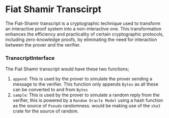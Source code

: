 # Fiat Shamir Transcirpt
The Fiat-Shamir transcript is a cryptographic technique used to transform an interactive proof system into a non-interactive one. This transformation enhances the efficiency and practicality of certain cryptographic protocols, including zero-knowledge proofs, by eliminating the need for interaction between the prover and the verifier.


### TranscriptInterface 

The Fiat Shamir transcript would have these two functions;
1. `append`: This is used by the prover to simulate the prover sending a message to the verifier. This function only appends `Bytes` as all these can be converted to and from `Bytes` 
2. `sample`: This is used by the prover to simulate a random reply from the verifier, this is powered by a `Random Oracle Model` using a hash function as the source of `Pseudo` randomness. would be making use of the `sha3` crate for the source of random.